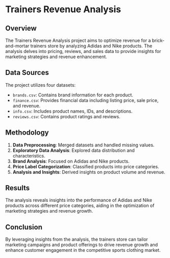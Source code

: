 # Trainers Revenue Analysis

## Overview
The Trainers Revenue Analysis project aims to optimize revenue for a brick-and-mortar trainers store by analyzing Adidas and Nike products. The analysis delves into pricing, reviews, and sales data to provide insights for marketing strategies and revenue enhancement.

## Data Sources
The project utilizes four datasets:
- `brands.csv`: Contains brand information for each product.
- `finance.csv`: Provides financial data including listing price, sale price, and revenue.
- `info.csv`: Includes product names, IDs, and descriptions.
- `reviews.csv`: Contains product ratings and reviews.

## Methodology
1. **Data Preprocessing**: Merged datasets and handled missing values.
2. **Exploratory Data Analysis**: Explored data distribution and characteristics.
3. **Brand Analysis**: Focused on Adidas and Nike products.
4. **Price Label Categorization**: Classified products into price categories.
5. **Analysis and Insights**: Derived insights on product volume and revenue.

## Results
The analysis reveals insights into the performance of Adidas and Nike products across different price categories, aiding in the optimization of marketing strategies and revenue growth.

## Conclusion
By leveraging insights from the analysis, the trainers store can tailor marketing campaigns and product offerings to drive revenue growth and enhance customer engagement in the competitive sports clothing market.

